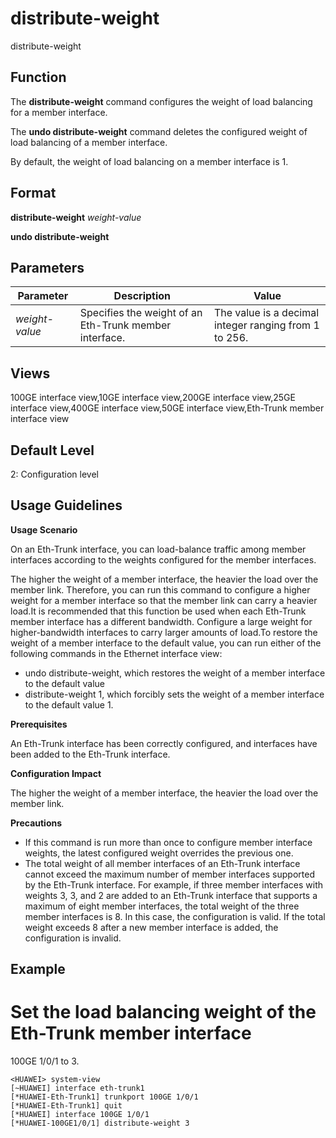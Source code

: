 distribute-weight
=================

distribute-weight

Function
--------

The **distribute-weight** command configures the weight of load balancing for a member interface.

The **undo distribute-weight** command deletes the configured weight of load balancing of a member interface.

By default, the weight of load balancing on a member interface is 1.



Format
------

**distribute-weight** *weight-value*

**undo distribute-weight**



Parameters
----------

| Parameter | Description | Value |
| --- | --- | --- |
| *weight-value* | Specifies the weight of an Eth-Trunk member interface. | The value is a decimal integer ranging from 1 to 256. |




Views
-----

100GE interface view,10GE interface view,200GE interface view,25GE interface view,400GE interface view,50GE interface view,Eth-Trunk member interface view



Default Level
-------------

2: Configuration level



Usage Guidelines
----------------

**Usage Scenario**

On an Eth-Trunk interface, you can load-balance traffic among member interfaces according to the weights configured for the member interfaces.

The higher the weight of a member interface, the heavier the load over the member link. Therefore, you can run this command to configure a higher weight for a member interface so that the member link can carry a heavier load.It is recommended that this function be used when each Eth-Trunk member interface has a different bandwidth. Configure a large weight for higher-bandwidth interfaces to carry larger amounts of load.To restore the weight of a member interface to the default value, you can run either of the following commands in the Ethernet interface view:

* undo distribute-weight, which restores the weight of a member interface to the default value
* distribute-weight 1, which forcibly sets the weight of a member interface to the default value 1.

**Prerequisites**

An Eth-Trunk interface has been correctly configured, and interfaces have been added to the Eth-Trunk interface.

**Configuration Impact**

The higher the weight of a member interface, the heavier the load over the member link.

**Precautions**

* If this command is run more than once to configure member interface weights, the latest configured weight overrides the previous one.
* The total weight of all member interfaces of an Eth-Trunk interface cannot exceed the maximum number of member interfaces supported by the Eth-Trunk interface. For example, if three member interfaces with weights 3, 3, and 2 are added to an Eth-Trunk interface that supports a maximum of eight member interfaces, the total weight of the three member interfaces is 8. In this case, the configuration is valid. If the total weight exceeds 8 after a new member interface is added, the configuration is invalid.



Example
-------

# Set the load balancing weight of the Eth-Trunk member interface
100GE
1/0/1 to 3.
```
<HUAWEI> system-view
[~HUAWEI] interface eth-trunk1
[*HUAWEI-Eth-Trunk1] trunkport 100GE 1/0/1
[*HUAWEI-Eth-Trunk1] quit
[*HUAWEI] interface 100GE 1/0/1
[*HUAWEI-100GE1/0/1] distribute-weight 3

```